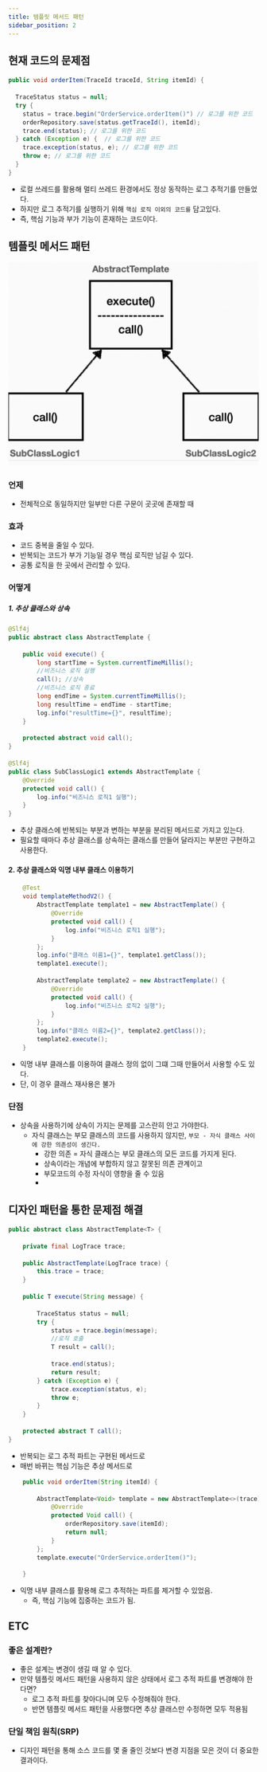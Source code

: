 ```yaml
---
title: 템플릿 메서드 패턴
sidebar_position: 2
---
```

## 현재 코드의 문제점
```java
public void orderItem(TraceId traceId, String itemId) {

  TraceStatus status = null;
  try {
    status = trace.begin("OrderService.orderItem()") // 로그를 위한 코드
    orderRepository.save(status.getTraceId(), itemId);
    trace.end(status); // 로그를 위한 코드
  } catch (Exception e) {  // 로그를 위한 코드
    trace.exception(status, e); // 로그를 위한 코드
    throw e; // 로그를 위한 코드
  }
}
```
- 로컬 쓰레드를 활용해 멀티 쓰레드 환경에서도 정상 동작하는 로그 추적기를 만들었다.
- 하지만 로그 추적기를 실행하기 위해 `핵심 로직 이외의 코드를` 담고있다.
- 즉, 핵심 기능과 부가 기능이 혼재하는 코드이다.


## 템플릿 메서드 패턴

![template.png](img/template.png)
### 언제
- 전체적으로 동일하지만 일부만 다른 구문이 곳곳에 존재할 때
### 효과 
  - 코드 중복을 줄일 수 있다.
  - 반복되는 코드가 부가 기능일 경우 핵심 로직만 남길 수 있다.
  - 공통 로직을 한 곳에서 관리할 수 있다.
### 어떻게
##### 1. 추상 클래스와 상속
```java
@Slf4j
public abstract class AbstractTemplate {

    public void execute() {
        long startTime = System.currentTimeMillis();
        //비즈니스 로직 실행
        call(); //상속
        //비즈니스 로직 종료
        long endTime = System.currentTimeMillis();
        long resultTime = endTime - startTime;
        log.info("resultTime={}", resultTime);
    }

    protected abstract void call();
}

@Slf4j
public class SubClassLogic1 extends AbstractTemplate {
    @Override
    protected void call() {
        log.info("비즈니스 로직1 실행");
    }
}
```
- 추상 클래스에 반복되는 부분과 변하는 부분을 분리된 메서드로 가지고 있는다.
- 필요할 때마다 추상 클래스를 상속하는 클래스를 만들어 달라지는 부분만 구현하고 사용한다.

#### 2. 추상 클래스와 익명 내부 클래스 이용하기
```java
    @Test
    void templateMethodV2() {
        AbstractTemplate template1 = new AbstractTemplate() {
            @Override
            protected void call() {
                log.info("비즈니스 로직1 실행");
            }
        };
        log.info("클래스 이름1={}", template1.getClass());
        template1.execute();

        AbstractTemplate template2 = new AbstractTemplate() {
            @Override
            protected void call() {
                log.info("비즈니스 로직2 실행");
            }
        };
        log.info("클래스 이름2={}", template2.getClass());
        template2.execute();
    }
```
- 익명 내부 클래스를 이용하여 클래스 정의 없이 그떄 그때 만들어서 사용할 수도 있다.
- 단, 이 경우 클래스 재사용은 불가

### 단점
- 상속을 사용하기에 상속이 가지는 문제를 고스란히 안고 가야한다.
  - 자식 클래스는 부모 클래스의 코드를 사용하지 않지만, `부모 - 자식 클래스 사이에 강한 의존성이 생긴다.`
    - 강한 의존 = 자식 클래스는 부모 클래스의 모든 코드를 가지게 된다.
    - 상속이라는 개념에 부합하지 않고 잘못된 의존 관계이고 
    - 부모코드의 수정 자식이 영향을 줄 수 있음
    - 
## 디자인 패턴을 통한 문제점 해결
```java  
public abstract class AbstractTemplate<T> {

    private final LogTrace trace;

    public AbstractTemplate(LogTrace trace) {
        this.trace = trace;
    }

    public T execute(String message) {

        TraceStatus status = null;
        try {
            status = trace.begin(message);
            //로직 호출
            T result = call();

            trace.end(status);
            return result;
        } catch (Exception e) {
            trace.exception(status, e);
            throw e;
        }
    }

    protected abstract T call();
}
```
- 반복되는 로그 추적 파트는 구현된 메서드로
- 매번 바뀌는 핵심 기능은 추상 메서드로



```java  
    public void orderItem(String itemId) {

        AbstractTemplate<Void> template = new AbstractTemplate<>(trace) {
            @Override
            protected Void call() {
                orderRepository.save(itemId);
                return null;
            }
        };
        template.execute("OrderService.orderItem()");

    }
```
- 익명 내부 클래스를 활용해 로그 추적하는 파트를 제거할 수 있었음.
  - 즉, 핵심 기능에 집중하는 코드가 됨.


## ETC
### 좋은 설계란?
- 좋은 설계는 변경이 생길 때 알 수 있다.
- 만약 템플릿 메서드 패턴을 사용하지 않은 상태에서 로그 추적 파트를 변경해야 한다면?
  - 로그 추적 파트를 찾아다니며 모두 수정해줘야 한다.
  - 반면 템플릿 메서드 패턴을 사용했다면 추상 클래스만 수정하면 모두 적용됨

### 단일 책임 원칙(SRP)
- 디자인 패턴을 통해 소스 코드를 몇 줄 줄인 것보다 변경 지점을 모은 것이 더 중요한 결과이다.